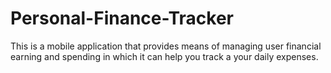 # Personal-Finance-Tracker
This is a mobile  application that  provides means of managing user financial earning and spending in which it  can help you track a your daily  expenses. 
